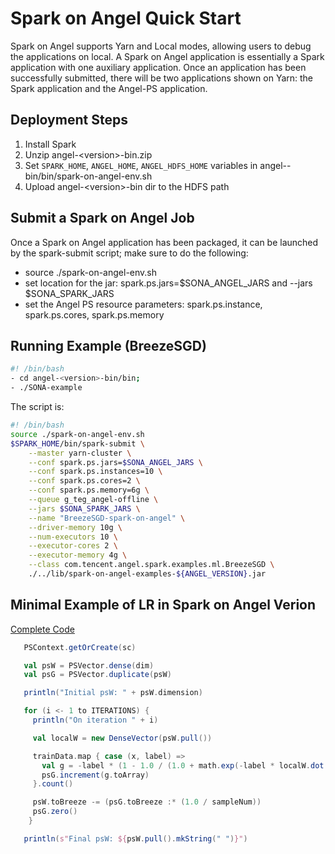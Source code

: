 # Spark on Angel Quick Start

Spark on Angel supports Yarn and Local modes, allowing users to debug the applications on local. A Spark on Angel application is essentially a Spark application with one auxiliary application. Once an application has been successfully submitted, there will be two applications shown on Yarn: the Spark application and the Angel-PS application.

## Deployment Steps
1. Install Spark
2. Unzip angel-\<version\>-bin.zip
3. Set `SPARK_HOME`, `ANGEL_HOME`, `ANGEL_HDFS_HOME` variables in angel-<version>-bin/bin/spark-on-angel-env.sh
4. Upload angel-\<version\>-bin dir to the HDFS path

## Submit a Spark on Angel Job
Once a Spark on Angel application has been packaged, it can be launched by the spark-submit script; make sure to do the following:

- source ./spark-on-angel-env.sh
- set location for the jar: spark.ps.jars=$SONA_ANGEL_JARS and --jars $SONA_SPARK_JARS
- set the Angel PS resource parameters: spark.ps.instance, spark.ps.cores, spark.ps.memory


## Running Example (BreezeSGD)

```bash
#! /bin/bash
- cd angel-<version>-bin/bin; 
- ./SONA-example
```

The script is:

```bash
#! /bin/bash
source ./spark-on-angel-env.sh
$SPARK_HOME/bin/spark-submit \
    --master yarn-cluster \
    --conf spark.ps.jars=$SONA_ANGEL_JARS \
    --conf spark.ps.instances=10 \
    --conf spark.ps.cores=2 \
    --conf spark.ps.memory=6g \
    --queue g_teg_angel-offline \
    --jars $SONA_SPARK_JARS \
    --name "BreezeSGD-spark-on-angel" \
    --driver-memory 10g \
    --num-executors 10 \
    --executor-cores 2 \
    --executor-memory 4g \
    --class com.tencent.angel.spark.examples.ml.BreezeSGD \
    ./../lib/spark-on-angel-examples-${ANGEL_VERSION}.jar
```

## Minimal Example of LR in Spark on Angel Verion

[Complete Code]()

```scala
   PSContext.getOrCreate(sc)

   val psW = PSVector.dense(dim)
   val psG = PSVector.duplicate(psW)

   println("Initial psW: " + psW.dimension)

   for (i <- 1 to ITERATIONS) {
     println("On iteration " + i)

     val localW = new DenseVector(psW.pull())

     trainData.map { case (x, label) =>
       val g = -label * (1 - 1.0 / (1.0 + math.exp(-label * localW.dot(x)))) * x
       psG.increment(g.toArray)
     }.count()

     psW.toBreeze -= (psG.toBreeze :* (1.0 / sampleNum))
     psG.zero()
    }

   println(s"Final psW: ${psW.pull().mkString(" ")}")
```
